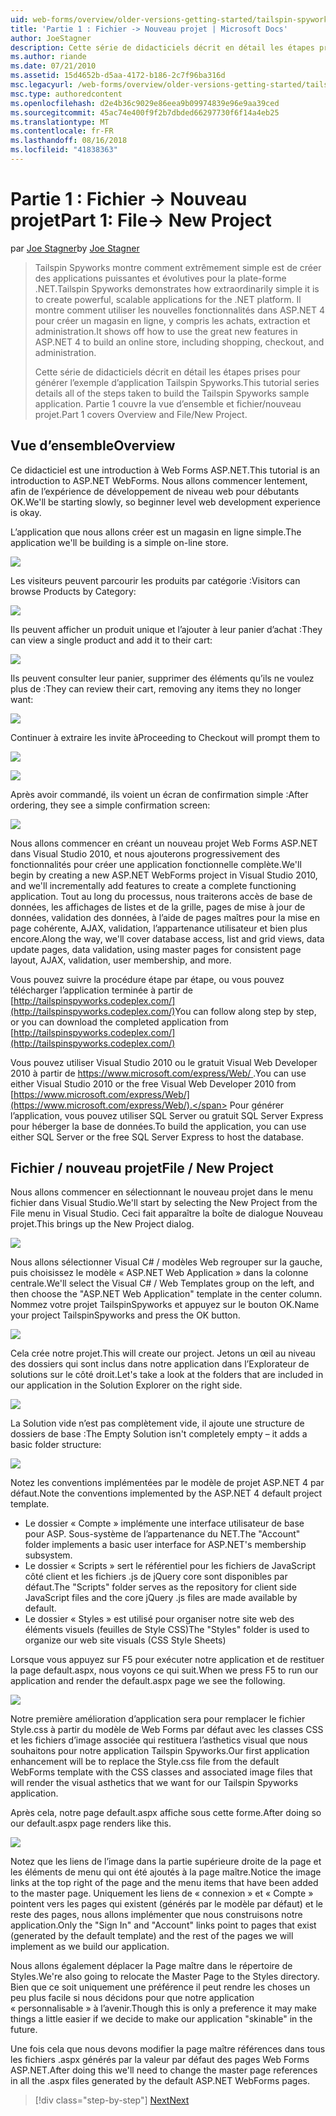 ```yaml
---
uid: web-forms/overview/older-versions-getting-started/tailspin-spyworks/tailspin-spyworks-part-1
title: 'Partie 1 : Fichier -> Nouveau projet | Microsoft Docs'
author: JoeStagner
description: Cette série de didacticiels décrit en détail les étapes prises pour générer l’exemple d’application Tailspin Spyworks. Partie 1 couvre la vue d’ensemble et fichier/nouveau projet.
ms.author: riande
ms.date: 07/21/2010
ms.assetid: 15d4652b-d5aa-4172-b186-2c7f96ba316d
msc.legacyurl: /web-forms/overview/older-versions-getting-started/tailspin-spyworks/tailspin-spyworks-part-1
msc.type: authoredcontent
ms.openlocfilehash: d2e4b36c9029e86eea9b09974839e96e9aa39ced
ms.sourcegitcommit: 45ac74e400f9f2b7dbded66297730f6f14a4eb25
ms.translationtype: MT
ms.contentlocale: fr-FR
ms.lasthandoff: 08/16/2018
ms.locfileid: "41838363"
---
```

<a name="part-1-file--new-project"></a><span data-ttu-id="c630f-104">Partie 1 : Fichier -> Nouveau projet</span><span class="sxs-lookup"><span data-stu-id="c630f-104">Part 1: File-> New Project</span></span>
====================
<span data-ttu-id="c630f-105">par [Joe Stagner](https://github.com/JoeStagner)</span><span class="sxs-lookup"><span data-stu-id="c630f-105">by [Joe Stagner](https://github.com/JoeStagner)</span></span>

> <span data-ttu-id="c630f-106">Tailspin Spyworks montre comment extrêmement simple est de créer des applications puissantes et évolutives pour la plate-forme .NET.</span><span class="sxs-lookup"><span data-stu-id="c630f-106">Tailspin Spyworks demonstrates how extraordinarily simple it is to create powerful, scalable applications for the .NET platform.</span></span> <span data-ttu-id="c630f-107">Il montre comment utiliser les nouvelles fonctionnalités dans ASP.NET 4 pour créer un magasin en ligne, y compris les achats, extraction et administration.</span><span class="sxs-lookup"><span data-stu-id="c630f-107">It shows off how to use the great new features in ASP.NET 4 to build an online store, including shopping, checkout, and administration.</span></span>
> 
> <span data-ttu-id="c630f-108">Cette série de didacticiels décrit en détail les étapes prises pour générer l’exemple d’application Tailspin Spyworks.</span><span class="sxs-lookup"><span data-stu-id="c630f-108">This tutorial series details all of the steps taken to build the Tailspin Spyworks sample application.</span></span> <span data-ttu-id="c630f-109">Partie 1 couvre la vue d’ensemble et fichier/nouveau projet.</span><span class="sxs-lookup"><span data-stu-id="c630f-109">Part 1 covers Overview and File/New Project.</span></span>


## <a id="_Toc260221666"></a>  <span data-ttu-id="c630f-110">Vue d’ensemble</span><span class="sxs-lookup"><span data-stu-id="c630f-110">Overview</span></span>

<span data-ttu-id="c630f-111">Ce didacticiel est une introduction à Web Forms ASP.NET.</span><span class="sxs-lookup"><span data-stu-id="c630f-111">This tutorial is an introduction to ASP.NET WebForms.</span></span> <span data-ttu-id="c630f-112">Nous allons commencer lentement, afin de l’expérience de développement de niveau web pour débutants OK.</span><span class="sxs-lookup"><span data-stu-id="c630f-112">We'll be starting slowly, so beginner level web development experience is okay.</span></span>

<span data-ttu-id="c630f-113">L’application que nous allons créer est un magasin en ligne simple.</span><span class="sxs-lookup"><span data-stu-id="c630f-113">The application we'll be building is a simple on-line store.</span></span>

![](tailspin-spyworks-part-1/_static/image1.jpg)


<span data-ttu-id="c630f-114">Les visiteurs peuvent parcourir les produits par catégorie :</span><span class="sxs-lookup"><span data-stu-id="c630f-114">Visitors can browse Products by Category:</span></span>

![](tailspin-spyworks-part-1/_static/image2.jpg)

<span data-ttu-id="c630f-115">Ils peuvent afficher un produit unique et l’ajouter à leur panier d’achat :</span><span class="sxs-lookup"><span data-stu-id="c630f-115">They can view a single product and add it to their cart:</span></span>

![](tailspin-spyworks-part-1/_static/image3.jpg)

<span data-ttu-id="c630f-116">Ils peuvent consulter leur panier, supprimer des éléments qu’ils ne voulez plus de :</span><span class="sxs-lookup"><span data-stu-id="c630f-116">They can review their cart, removing any items they no longer want:</span></span>

![](tailspin-spyworks-part-1/_static/image4.jpg)

<span data-ttu-id="c630f-117">Continuer à extraire les invite à</span><span class="sxs-lookup"><span data-stu-id="c630f-117">Proceeding to Checkout will prompt them to</span></span>

![](tailspin-spyworks-part-1/_static/image5.jpg)

![](tailspin-spyworks-part-1/_static/image6.jpg)

<span data-ttu-id="c630f-118">Après avoir commandé, ils voient un écran de confirmation simple :</span><span class="sxs-lookup"><span data-stu-id="c630f-118">After ordering, they see a simple confirmation screen:</span></span>

![](tailspin-spyworks-part-1/_static/image7.jpg)


<span data-ttu-id="c630f-119">Nous allons commencer en créant un nouveau projet Web Forms ASP.NET dans Visual Studio 2010, et nous ajouterons progressivement des fonctionnalités pour créer une application fonctionnelle complète.</span><span class="sxs-lookup"><span data-stu-id="c630f-119">We'll begin by creating a new ASP.NET WebForms project in Visual Studio 2010, and we'll incrementally add features to create a complete functioning application.</span></span> <span data-ttu-id="c630f-120">Tout au long du processus, nous traiterons accès de base de données, les affichages de listes et de la grille, pages de mise à jour de données, validation des données, à l’aide de pages maîtres pour la mise en page cohérente, AJAX, validation, l’appartenance utilisateur et bien plus encore.</span><span class="sxs-lookup"><span data-stu-id="c630f-120">Along the way, we'll cover database access, list and grid views, data update pages, data validation, using master pages for consistent page layout, AJAX, validation, user membership, and more.</span></span>

<span data-ttu-id="c630f-121">Vous pouvez suivre la procédure étape par étape, ou vous pouvez télécharger l’application terminée à partir de [http://tailspinspyworks.codeplex.com/](http://tailspinspyworks.codeplex.com/)</span><span class="sxs-lookup"><span data-stu-id="c630f-121">You can follow along step by step, or you can download the completed application from [http://tailspinspyworks.codeplex.com/](http://tailspinspyworks.codeplex.com/)</span></span>

<span data-ttu-id="c630f-122">Vous pouvez utiliser Visual Studio 2010 ou le gratuit Visual Web Developer 2010 à partir de [ https://www.microsoft.com/express/Web/ ](https://www.microsoft.com/express/Web/).</span><span class="sxs-lookup"><span data-stu-id="c630f-122">You can use either Visual Studio 2010 or the free Visual Web Developer 2010 from [https://www.microsoft.com/express/Web/](https://www.microsoft.com/express/Web/).</span></span> <span data-ttu-id="c630f-123">Pour générer l’application, vous pouvez utiliser SQL Server ou gratuit SQL Server Express pour héberger la base de données.</span><span class="sxs-lookup"><span data-stu-id="c630f-123">To build the application, you can use either SQL Server or the free SQL Server Express to host the database.</span></span>

## <a id="_Toc260221667"></a>  <span data-ttu-id="c630f-124">Fichier / nouveau projet</span><span class="sxs-lookup"><span data-stu-id="c630f-124">File / New Project</span></span>

<span data-ttu-id="c630f-125">Nous allons commencer en sélectionnant le nouveau projet dans le menu fichier dans Visual Studio.</span><span class="sxs-lookup"><span data-stu-id="c630f-125">We'll start by selecting the New Project from the File menu in Visual Studio.</span></span> <span data-ttu-id="c630f-126">Ceci fait apparaître la boîte de dialogue Nouveau projet.</span><span class="sxs-lookup"><span data-stu-id="c630f-126">This brings up the New Project dialog.</span></span>

![](tailspin-spyworks-part-1/_static/image8.jpg)

<span data-ttu-id="c630f-127">Nous allons sélectionner Visual C# / modèles Web regrouper sur la gauche, puis choisissez le modèle « ASP.NET Web Application » dans la colonne centrale.</span><span class="sxs-lookup"><span data-stu-id="c630f-127">We'll select the Visual C# / Web Templates group on the left, and then choose the "ASP.NET Web Application" template in the center column.</span></span> <span data-ttu-id="c630f-128">Nommez votre projet TailspinSpyworks et appuyez sur le bouton OK.</span><span class="sxs-lookup"><span data-stu-id="c630f-128">Name your project TailspinSpyworks and press the OK button.</span></span>

![](tailspin-spyworks-part-1/_static/image9.jpg)

<span data-ttu-id="c630f-129">Cela crée notre projet.</span><span class="sxs-lookup"><span data-stu-id="c630f-129">This will create our project.</span></span> <span data-ttu-id="c630f-130">Jetons un œil au niveau des dossiers qui sont inclus dans notre application dans l’Explorateur de solutions sur le côté droit.</span><span class="sxs-lookup"><span data-stu-id="c630f-130">Let's take a look at the folders that are included in our application in the Solution Explorer on the right side.</span></span>

![](tailspin-spyworks-part-1/_static/image10.jpg)

<span data-ttu-id="c630f-131">La Solution vide n’est pas complètement vide, il ajoute une structure de dossiers de base :</span><span class="sxs-lookup"><span data-stu-id="c630f-131">The Empty Solution isn't completely empty – it adds a basic folder structure:</span></span>

![](tailspin-spyworks-part-1/_static/image1.png)

<span data-ttu-id="c630f-132">Notez les conventions implémentées par le modèle de projet ASP.NET 4 par défaut.</span><span class="sxs-lookup"><span data-stu-id="c630f-132">Note the conventions implemented by the ASP.NET 4 default project template.</span></span>

- <span data-ttu-id="c630f-133">Le dossier « Compte » implémente une interface utilisateur de base pour ASP. Sous-système de l’appartenance du NET.</span><span class="sxs-lookup"><span data-stu-id="c630f-133">The "Account" folder implements a basic user interface for ASP.NET's membership subsystem.</span></span>
- <span data-ttu-id="c630f-134">Le dossier « Scripts » sert le référentiel pour les fichiers de JavaScript côté client et les fichiers .js de jQuery core sont disponibles par défaut.</span><span class="sxs-lookup"><span data-stu-id="c630f-134">The "Scripts" folder serves as the repository for client side JavaScript files and the core jQuery .js files are made available by default.</span></span>
- <span data-ttu-id="c630f-135">Le dossier « Styles » est utilisé pour organiser notre site web des éléments visuels (feuilles de Style CSS)</span><span class="sxs-lookup"><span data-stu-id="c630f-135">The "Styles" folder is used to organize our web site visuals (CSS Style Sheets)</span></span>

<span data-ttu-id="c630f-136">Lorsque vous appuyez sur F5 pour exécuter notre application et de restituer la page default.aspx, nous voyons ce qui suit.</span><span class="sxs-lookup"><span data-stu-id="c630f-136">When we press F5 to run our application and render the default.aspx page we see the following.</span></span>

![](tailspin-spyworks-part-1/_static/image11.jpg)

<span data-ttu-id="c630f-137">Notre première amélioration d’application sera pour remplacer le fichier Style.css à partir du modèle de Web Forms par défaut avec les classes CSS et les fichiers d’image associée qui restituera l’asthetics visual que nous souhaitons pour notre application Tailspin Spyworks.</span><span class="sxs-lookup"><span data-stu-id="c630f-137">Our first application enhancement will be to replace the Style.css file from the default WebForms template with the CSS classes and associated image files that will render the visual asthetics that we want for our Tailspin Spyworks application.</span></span>

<span data-ttu-id="c630f-138">Après cela, notre page default.aspx affiche sous cette forme.</span><span class="sxs-lookup"><span data-stu-id="c630f-138">After doing so our default.aspx page renders like this.</span></span>

![](tailspin-spyworks-part-1/_static/image12.jpg)

<span data-ttu-id="c630f-139">Notez que les liens de l’image dans la partie supérieure droite de la page et les éléments de menu qui ont été ajoutés à la page maître.</span><span class="sxs-lookup"><span data-stu-id="c630f-139">Notice the image links at the top right of the page and the menu items that have been added to the master page.</span></span> <span data-ttu-id="c630f-140">Uniquement les liens de « connexion » et « Compte » pointent vers les pages qui existent (générés par le modèle par défaut) et le reste des pages, nous allons implémenter que nous construisons notre application.</span><span class="sxs-lookup"><span data-stu-id="c630f-140">Only the "Sign In" and "Account" links point to pages that exist (generated by the default template) and the rest of the pages we will implement as we build our application.</span></span>

<span data-ttu-id="c630f-141">Nous allons également déplacer la Page maître dans le répertoire de Styles.</span><span class="sxs-lookup"><span data-stu-id="c630f-141">We're also going to relocate the Master Page to the Styles directory.</span></span> <span data-ttu-id="c630f-142">Bien que ce soit uniquement une préférence il peut rendre les choses un peu plus facile si nous décidons pour que notre application « personnalisable » à l’avenir.</span><span class="sxs-lookup"><span data-stu-id="c630f-142">Though this is only a preference it may make things a little easier if we decide to make our application "skinable" in the future.</span></span>

<span data-ttu-id="c630f-143">Une fois cela que nous devons modifier la page maître références dans tous les fichiers .aspx générés par la valeur par défaut des pages Web Forms ASP.NET.</span><span class="sxs-lookup"><span data-stu-id="c630f-143">After doing this we'll need to change the master page references in all the .aspx files generated by the default ASP.NET WebForms pages.</span></span>

> [!div class="step-by-step"]
> [<span data-ttu-id="c630f-144">Next</span><span class="sxs-lookup"><span data-stu-id="c630f-144">Next</span></span>](tailspin-spyworks-part-2.md)
